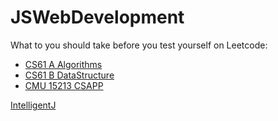 # JSWebDevelopment
What to you should take before you test yourself on Leetcode:
* [CS61 A Algorithms](https://cs61a.org )
* [CS61 B DataStructure](https://inst.eecs.berkeley.edu/~cs61b/fa17/)
* [CMU 15213 CSAPP ](https://scs.hosted.panopto.com/Panopto/Pages/Viewer.aspx?id=8dd08ed5-7688-4b34-937f-201b909f61c7)

[IntelligentJ](https://www.linkedin.com/learning/java-7-essential-training-2/creating-a-java-project-in-intellij-idea)
